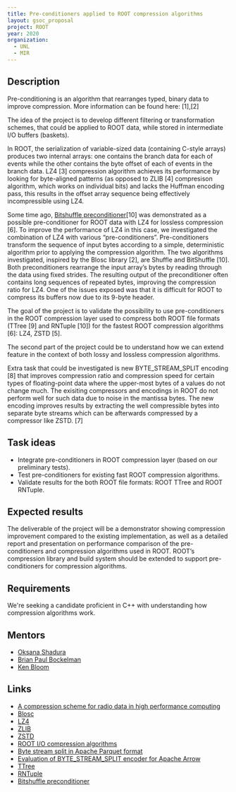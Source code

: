 ```yaml
---
title: Pre-conditioners applied to ROOT compression algorithms
layout: gsoc_proposal
project: ROOT
year: 2020
organization:
  - UNL
  - MIR
---
```


## Description

Pre-conditioning is an algorithm that rearranges typed, binary data to improve compression. More information can be found here: [1],[2]

The idea of the project is to develop different filtering or transformation schemes, that could be applied to ROOT data, while stored in intermediate I/O buffers (baskets). 

In ROOT, the serialization of variable-sized data (containing C-style arrays) produces two internal arrays: one contains the branch data for each of events while the other contains the byte offset of each of events in the branch data. LZ4 [3] compression algorithm achieves its performance by looking for byte-aligned patterns (as opposed to ZLIB [4] compresison algorithm, which works on individual bits) and lacks the Huffman encoding pass, this results in the offset array sequence being effectively incompressible using LZ4.

Some time ago, [Bitshuffle preconditioner](https://github.com/kiyo-masui/bitshuffle)[10] was demonstrated as a possible pre-conditioner for ROOT data with LZ4 for lossless compression [6]. To improve the performance of LZ4 in this case, we investigated the combination of LZ4 with various “pre-conditioners”. Pre-conditioners transform the sequence of input bytes according to a simple, deterministic algorithm prior to applying the compression algorithm. The two algorithms investigated, inspired by the Blosc library [2], are Shuffle and BitShuffle [10]. Both preconditioners rearrange the input array’s bytes by reading through the data using fixed strides. The resulting output of the preconditioner often contains long sequences of repeated bytes, improving the compression ratio for LZ4. One of the issues exposed was that it is difficult for ROOT to compress its buffers now due to its 9-byte header.

The goal of the project is to validate the possibility to use pre-conditioners in the ROOT compression layer used to compress both ROOT file formats (TTree [9] and RNTuple [10]) for the fastest ROOT compression algorithms [6]: LZ4, ZSTD [5].

The second part of the project could be to understand how we can extend feature in the context of both lossy and lossless compression algorithms.

Extra task that could be investigated is new BYTE_STREAM_SPLIT encoding [8] that improves compression ratio and compression speed for certain types of floating-point data where the upper-most bytes of a values do not change much. The exisiting compressors and encodings in ROOT do not perform well for such data due to noise in the mantissa bytes. The new encoding improves results by extracting the well compressible bytes into separate byte streams which can be afterwards compressed by a compressor like ZSTD. [7]

## Task ideas
 * Integrate pre-conditioners in ROOT compression layer (based on our preliminary tests).
 * Test pre-conditioners for existing fast ROOT compression algorithms.
 * Validate results for the both ROOT file formats: ROOT TTree and ROOT RNTuple.

## Expected results
The deliverable of the project will be a demonstrator showing compression improvement compared to the existing implementation, as well as a detailed report and presentation on performance comparison of the pre-conditioners and compression algorithms used in ROOT. ROOT’s compression library and build system should be extended to support pre-conditioners for compression algorithms. 

## Requirements
We're seeking a candidate proficient in C++ with understanding how compression algorithms work.

## Mentors
  * [Oksana Shadura](mailto:oksana.shadura@cern.ch)
  * [Brian Paul Bockelman](mailto:bbockelman@morgridge.org)
  * [Ken Bloom](mailto:kenbloom@unl.edu)

## Links
  * [A compression scheme for radio data in high performance computing](https://arxiv.org/abs/1503.00638)
  * [Blosc](https://blosc.org/pages/blosc-in-depth/)
  * [LZ4](https://github.com/lz4/lz4)
  * [ZLIB](https://www.zlib.net/)
  * [ZSTD](https://github.com/facebook/zstd)
  * [ROOT I/O compression algorithms](https://arxiv.org/abs/1906.04624)
  * [Byte stream split in Apache Parquet format](https://github.com/apache/parquet-format/blob/master/Encodings.md#byte-stream-split-byte_stream_split--9)
  * [Evaluation of BYTE_STREAM_SPLIT encoder for Apache Arrow](https://github.com/martinradev/arrow-fp-compression-bench/blob/master/LOSSLESS.md)
  * [TTree](https://root.cern.ch/root/htmldoc/guides/users-guide/Trees.html)
  * [RNTuple](https://root.cern.ch/doc/master/md_tree_ntuple_v7_doc_README.html)
  * [Bitshuffle preconditioner](https://github.com/kiyo-masui/bitshuffle)
